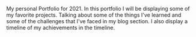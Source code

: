 My personal Portfolio for 2021.
In this portfolio I will be displaying some of my favorite projects. Talking about some of the things I've learned and some of the challenges that I've faced in my blog section. I also display a timeline of my achievements in the timeline.